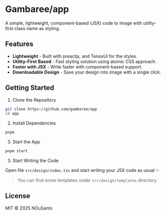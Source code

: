 # Gambaree/app

A simple, lightweight, component-based (JSX) code to image with utility-first class name as styling.

## Features

- **Lightweight** - Built with preactjs, and TenoxUI for the styles.
- **Utility-First Based** - Fast styling solution using atomic CSS approach.
- **Faster with JSX** - Write faster with component-based support.
- **Downloadable Design** - Save your design into image with a single click.

## Getting Started

1. Clone the Repository

```bash
git clone https://github.com/gambaree/app
cd app
```

2. Install Dependencies

```bash
pnpm
```

3. Start the App

```bash
pnpm start
```

3. Start Writing the Code

Open file `src/design/index.tsx` and start writing your JSX code as usual ✨

> You can find some templates under `src/design/templates` directory.

## License

MIT © 2025 NOuSantx
